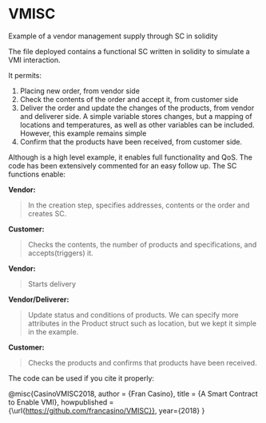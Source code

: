 # VMISC
Example of a vendor management supply through SC in solidity

The file deployed contains a functional SC written in solidity to simulate a VMI interaction.

It permits:

1. Placing new order, from vendor side
2. Check the contents of the order and accept it, from customer side
3. Deliver the order and update the changes of the products, from vendor and deliverer side. A simple variable stores changes, but a mapping of locations and temperatures, as well as other variables can be included. However, this example remains simple
4. Confirm that the products have been received, from customer side.

Although is a high level example, it enables full functionality and QoS. The code has been extensively commented for an easy follow up. The SC functions enable:


**Vendor:**

>In the creation step, specifies addresses, contents or the order and creates SC.

**Customer:**

>Checks the contents, the number of products and specifications, and accepts(triggers) it.

**Vendor:**

>Starts delivery

**Vendor/Deliverer:**

>Update status and conditions of products. We can specify more attributes in the Product struct such as location, but we kept it simple in the example.

**Customer:**

>Checks the products and confirms that products have been received.

The code can be used if you cite it properly:

@misc{CasinoVMISC2018,
    author = {Fran Casino},
    title = {A Smart Contract to Enable VMI},
    howpublished = {\url{https://github.com/francasino/VMISC}},
    year={2018}
}

